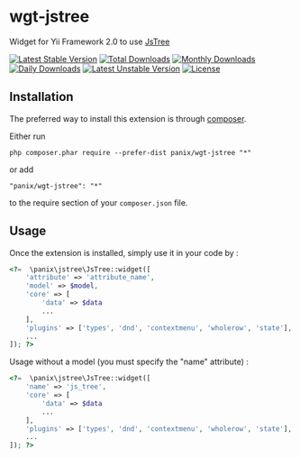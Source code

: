 wgt-jstree
===========
Widget for Yii Framework 2.0 to use [JsTree](http://www.jstree.com)

[![Latest Stable Version](https://poser.pugx.org/panix/wgt-jstree/v/stable)](https://packagist.org/packages/panix/wgt-jstree) [![Total Downloads](https://poser.pugx.org/panix/wgt-jstree/downloads)](https://packagist.org/packages/panix/wgt-jstree) [![Monthly Downloads](https://poser.pugx.org/panix/wgt-jstree/d/monthly)](https://packagist.org/packages/panix/wgt-jstree) [![Daily Downloads](https://poser.pugx.org/panix/wgt-jstree/d/daily)](https://packagist.org/packages/panix/wgt-jstree) [![Latest Unstable Version](https://poser.pugx.org/panix/wgt-jstree/v/unstable)](https://packagist.org/packages/panix/wgt-jstree) [![License](https://poser.pugx.org/panix/wgt-jstree/license)](https://packagist.org/packages/panix/wgt-jstree)


Installation
------------

The preferred way to install this extension is through [composer](http://getcomposer.org/download/).

Either run

```
php composer.phar require --prefer-dist panix/wgt-jstree "*"
```

or add

```
"panix/wgt-jstree": "*"
```

to the require section of your `composer.json` file.


Usage
-----

Once the extension is installed, simply use it in your code by :

```php
<?=  \panix\jstree\JsTree::widget([
    'attribute' => 'attribute_name',
    'model' => $model,
    'core' => [
        'data' => $data
        ...
    ],
    'plugins' => ['types', 'dnd', 'contextmenu', 'wholerow', 'state'],
    ...
]); ?>
```

Usage without a model (you must specify the "name" attribute) :

```php
<?=  \panix\jstree\JsTree::widget([
    'name' => 'js_tree',
    'core' => [
        'data' => $data
        ...
    ],
    'plugins' => ['types', 'dnd', 'contextmenu', 'wholerow', 'state'],
    ...
]); ?>
```
